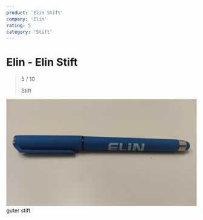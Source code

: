 ```yaml
---
product: 'Elin Stift'
company: 'Elin'
rating: 5
category: 'Stift'
---
```


# Elin - Elin Stift
>
> 5 / 10
>
> Stift

![Elin Stift](./assets/elin-elin-stift-ea3a93e1-18ce-4a8d-8c1e-b804eb90099e.jpg)
guter stift
